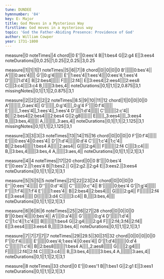 ```yaml
---
tune: DUNDEE
hymnnumber: '84'
key: E♭ Major
title: God Moves in a Mysterious Way
firstline: God moves in a mysterious way
topic: 'God the Father-Abiding Presence: Providence of God'
author: William Cowper
year: 1731-1800
---
```

measure||0
noteTimes||4
chord||0
E'||0:ees'4
B||1:bes4
G||2:g4
E||3:ees4
noteDurations||0,0.25||1,0.25||2,0.25||3,0.25

measure||1||1||1||1
noteTimes||5||6||7||8
chord||0||0||0||0
B'||||||0:bes'4||
A'||||0:aes'4||||
G'||0:g'4||||||
E'||1:ees'4||1:ees'4||||0:ees'4;1:ees'4
D'||||||1:d'4||
B||2:bes4||||||
F||||||2:f4||
E||3:ees4||2:ees4||||2:ees8
C||||3:c4||||3:c4
B,||||||3:bes,4||
noteDurations||0,1||1,1||2,0.875||3,1
missingNotes||0,1||1,1||2,0.875||3,1

measure||2||2||2||2||2
noteTimes||8.5||9||10||11||12
chord||1||0||0||0||0
A'||||||||_0:aes'4||
G'||||||_0:g'4||||_0:g'4
F'||||0:f'4||||||
E'||||||_1:ees'4||_1:ees'4||_1:ees'4
D'||||1:d'4||||||
C'||||||||2:c'4||
B||||2:bes4||2:bes4||||2:bes4
G||2:g8||||||||
E||||||_3:ees4||||_3:ees4
B,||||3:bes,4||||||
A,||||||||_3:aes,4||
noteDurations||0,1||1,1||2,1.125||3,1
missingNotes||0,1||1,1||2,1.125||3,1

measure||3||3||3||3
noteTimes||13||14||15||16
chord||0||0||0||0
F'||0:f'4||||||
E'||||0:ees'4||0:ees'4||
D'||1:d'4||||||0:d'4
C'||||1:c'4||1:c'4||
B||2:bes4||||||1:bes4
A||||||2:aes4||
G||||2:g4||||
F||||||||2:f4
C||||3:c4||||
B,||3:bes,4||||||3:bes,4
A,||||||3:aes,4||
noteDurations||0,1||1,1||2,1||3,1

measure||4||4
noteTimes||17||20
chord||0||0
B'||||0:bes'4
E'||0:ees'2.||1:ees'4
B||1:bes2.||
G||2:g2.||2:g4
E||3:ees2.||3:ees4
noteDurations||0,1||1,1||2,1||3,1

measure||5||5||5||5
noteTimes||21||22||23||24
chord||0||0||0||0
E''||0:ees''4||||||
D''||||0:d''4||||
C''||||||0:c''4||
B'||||||||0:bes'4
G'||1:g'4||||||
F'||||1:f'4||||1:f'4
E'||||||1:ees'4||
B||2:bes4||2:bes4||||
G||||||2:g4||
F||||||||2:f4
E||3:ees4||||||
D||||||||3:d4
C||||||3:c4||
B,||||3:bes,4||||
noteDurations||0,1||1,1||2,1||3,1

measure||6||6||6||6
noteTimes||25||26||27||28
chord||0||0||0||0
B'||0:bes'4||||0:bes'4||
A'||||0:a'4||||
G'||||||||0:g'4
D'||||||1:d'4||
C'||1:c'4||1:c'4||||
B||||||||1:bes4
G||2:g4||||||2:g4
F||||2:f4;3:f4||2:f4||
E||3:ees4||||||3:ees4
B,||||||3:bes,4||
noteDurations||0,1||1,1||2,1||3,1

measure||7||7||7||7||7
noteTimes||29||29.5||30||31||32
chord||0||0||0||0||0
F'||0:f'4||||||||
E'||||||0:ees'4;1:ees'4||0:ees'4||
D'||1:d'4||||||||0:d'4
C'||||||||1:c'4||
B||2:bes8||||||||1:bes4
A||||_2:aes8||||||
G||||||2:g4||||
F||||||||2:f4||2:f4
C||||||3:c4||||
B,||3:bes,4||||||||3:bes,4
A,||||||||3:aes,4||
noteDurations||0,1||1,1||2,1||3,1

measure||8
noteTimes||33
chord||0
E'||0:ees'1
B||1:bes1
G||2:g1
E||3:ees1
noteDurations||0,1||1,1||2,1||3,1

